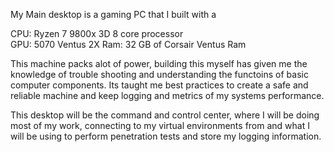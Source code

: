 My Main desktop is a gaming PC that I built with a 

CPU: Ryzen 7 9800x 3D 8 core processor  
GPU: 5070 Ventus 2X
Ram: 32 GB of Corsair Ventus Ram 

This machine packs alot of power, building this myself has given me the knowledge of trouble shooting and understanding the functoins of basic computer components. Its taught me best practices to create a safe and reliable machine and keep logging and metrics of my systems performance. 

This desktop will be the command and control center, where I will be doing most of my work, connecting to my virtual environments from and what I will be using to perform penetration tests and store my logging information. 
